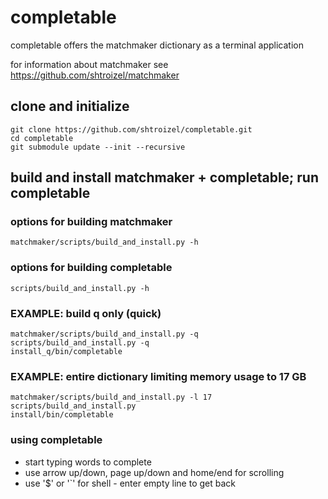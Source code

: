 # completable
completable offers the matchmaker dictionary as a terminal application<br/>

for information about matchmaker see https://github.com/shtroizel/matchmaker
## clone and initialize
```
git clone https://github.com/shtroizel/completable.git
cd completable
git submodule update --init --recursive
```
## build and install matchmaker + completable; run completable
### options for building matchmaker
```
matchmaker/scripts/build_and_install.py -h
```
### options for building completable
```
scripts/build_and_install.py -h
```
### EXAMPLE: build q only (quick)
```
matchmaker/scripts/build_and_install.py -q
scripts/build_and_install.py -q
install_q/bin/completable
```
### EXAMPLE: entire dictionary limiting memory usage to 17 GB
```
matchmaker/scripts/build_and_install.py -l 17
scripts/build_and_install.py
install/bin/completable
```
### using completable
* start typing words to complete
* use arrow up/down, page up/down and home/end for scrolling
* use '$' or '`' for shell - enter empty line to get back
